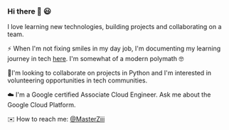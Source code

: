 
 ### Hi there 👋 😃

<!--
**Z11mm/z11mm** is a ✨ _special_ ✨ repository because its `README.md` (this file) appears on your GitHub profile.

Here are some ideas to get you started:

- 🔭 I’m currently working on ...
- 🌱 I’m currently learning ...
- 👯 I’m looking to collaborate on ...
- 🤔 I’m looking for help with ...
- 💬 Ask me about ...
- 📫 How to reach me: ...
- 😄 Pronouns: ...
- ⚡ Fun fact: ...
-->
I love learning new technologies, building projects and collaborating on a team.

⚡ When I'm not fixing smiles in my day job, I'm documenting my learning journey in tech [here](https://ziimm.medium.com/). I'm somewhat of a modern polymath 🤓

👯I'm looking to collaborate on projects in Python and I'm interested in volunteering opportunities in tech communities.    

☁️ I'm a Google certified Associate Cloud Engineer. Ask me about the Google Cloud Platform.           

✉️ How to reach me: [@MasterZiii](https://twitter.com/MasterZiii)


